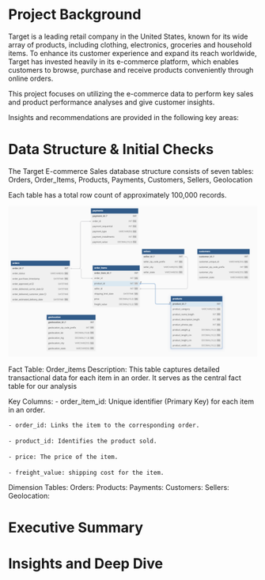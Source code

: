 # Project Background

Target is a leading retail company in the United States, known for its wide array of products, including clothing, electronics, groceries and household items. To enhance its customer experience and expand its reach worldwide, Target has invested heavily in its e-commerce platform, which enables customers to browse, purchase and receive products conveniently through online orders.

This project focuses on utilizing the e-commerce data to perform key sales and product performance analyses and give customer insights.

Insights and recommendations are provided in the following key areas:




# Data Structure & Initial Checks

The Target E-commerce Sales database structure consists of seven tables: Orders, Order_Items, Products, Payments, Customers, Sellers, Geolocation

Each table has a total row count of approximately 100,000 records.

<img width="1080" alt="Target ERD Diagram" src="https://github.com/JevaughnNewman/Target-E-Commerce-Sales-Data-Project/blob/52db85a0e08683a076ff188a6593d4d4ef174f9d/Target%20ERD%20Diagram.png">



Fact Table: Order_items
    Description: This table captures detailed transactional data for each item in an order. It serves as the central fact table for our analysis
  
  Key Columns: 
    - order_item_id: Unique identifier (Primary Key) for each item in an order.
    
    - order_id: Links the item to the corresponding order.
    
    - product_id: Identifies the product sold.
    
    - price: The price of the item.
    
    - freight_value: shipping cost for the item.

Dimension Tables: 
  Orders: 
  Products: 
  Payments: 
  Customers: 
  Sellers:
  Geolocation:



# Executive Summary




# Insights and Deep Dive

